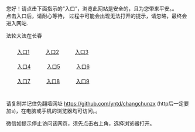 您好！请点击下面指示的“入口”，浏览此网站是安全的，且为您带来平安。。 <br/>
点击入口后，请耐心等待， 过程中可能会出现无法打开的提示，请忽略，最终会进入网站. </br>

法轮大法在长春<br/>
<div style="padding:10px"><a style="margin:20px" target="_blank" href="https://d339z50qh0fwdx.cloudfront.net/2Qpsp?yxjkws" id="ccLink1" rel="nofollow">入口1</a> <a target="_blank" style="margin:20px" href="https://d3hpbglcrcuqhn.cloudfront.net/2Qpsp?evzqyf" id="ccLink2" rel="nofollow">入口2</a> <a style="margin:20px" target="_blank" href="https://d3ghsnqo0wgc3w.cloudfront.net/2Qpsp?oyntqebr" id="ccLink3" rel="nofollow">入口3</a></div>

<div style="padding:10px" ><a style="margin:20px" target="_blank" href="https://d339z50qh0fwdx.cloudfront.net/2Qpsp?yxjkws" id="ccLink4" rel="nofollow">入口4</a> <a style="margin:20px" href="https://d3hpbglcrcuqhn.cloudfront.net/2Qpsp?evzqyf" target="_blank" id="ccLink5" rel="nofollow">入口5</a> <a style="margin:20px" href="https://d3ghsnqo0wgc3w.cloudfront.net/2Qpsp?oyntqebr" target="_blank" id="ccLink6" rel="nofollow">入口6</a></div>

<div style="padding:10px"><a style="margin:20px" target="_blank" href="https://d339z50qh0fwdx.cloudfront.net/2Qpsp?yxjkws" id="ccLink7" rel="nofollow">入口7</a> <a style="margin:20px" href="https://d3hpbglcrcuqhn.cloudfront.net/2Qpsp?evzqyf" target="_blank" id="ccLink8" rel="nofollow">入口8</a> <a style="margin:20px" target="_blank" href="https://d3ghsnqo0wgc3w.cloudfront.net/2Qpsp?oyntqebr" id="ccLink9" rel="nofollow">入口9</a></div>

<br/>



请复制并记住免翻墙网址 https://github.com/yntd/changchunzx (http后一定要加s)，在电脑或手机的浏览器均可访问。。<br/>

微信如提示停止访问该网页，须先点击右上角，选择浏览器打开。
